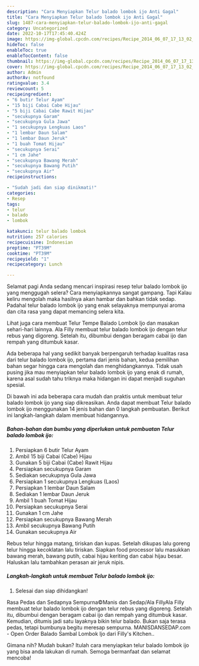 ```yaml
---
description: "Cara Menyiapkan Telur balado lombok ijo Anti Gagal"
title: "Cara Menyiapkan Telur balado lombok ijo Anti Gagal"
slug: 1487-cara-menyiapkan-telur-balado-lombok-ijo-anti-gagal
category: Uncategorized
date: 2022-10-17T17:45:40.424Z
image: https://img-global.cpcdn.com/recipes/Recipe_2014_06_07_17_13_02_580_599daa_original_20131202_093820/680x482cq70/telur-balado-lombok-ijo-foto-resep-utama.jpg
hideToc: false
enableToc: true
enableTocContent: false
thumbnail: https://img-global.cpcdn.com/recipes/Recipe_2014_06_07_17_13_02_580_599daa_original_20131202_093820/680x482cq70/telur-balado-lombok-ijo-foto-resep-utama.jpg
cover: https://img-global.cpcdn.com/recipes/Recipe_2014_06_07_17_13_02_580_599daa_original_20131202_093820/680x482cq70/telur-balado-lombok-ijo-foto-resep-utama.jpg
author: Admin
authorAv: notfound
ratingvalue: 3.4
reviewcount: 5
recipeingredient:
- "6 butir Telur Ayam"
- "15 biji Cabai Cabe Hijau"
- "5 biji Cabai Cabe Rawit Hijau"
- "secukupnya Garam"
- "secukupnya Gula Jawa"
- "1 secukupnya Lengkuas Laos"
- "1 lembar Daun Salam"
- "1 lembar Daun Jeruk"
- "1 buah Tomat Hijau"
- "secukupnya Serai"
- "1 cm Jahe"
- "secukupnya Bawang Merah"
- "secukupnya Bawang Putih"
- "secukupnya Air"
recipeinstructions:

- "Sudah jadi dan siap dinikmati!"
categories:
- Resep
tags:
- telur
- balado
- lombok

katakunci: telur balado lombok 
nutrition: 257 calories
recipecuisine: Indonesian
preptime: "PT39M"
cooktime: "PT39M"
recipeyield: "1"
recipecategory: Lunch

---
```



Selamat pagi Anda sedang mencari inspirasi resep telur balado lombok ijo yang menggugah selera? Cara menyiapkannya sangat gampang. Tapi Kalau keliru mengolah maka hasilnya akan hambar dan bahkan tidak sedap. Padahal telur balado lombok ijo yang enak selayaknya mempunyai aroma dan cita rasa yang dapat memancing selera kita.


Lihat juga cara membuat Telur Tempe Balado Lombok Ijo dan masakan sehari-hari lainnya. Ala Filly membuat telur balado lombok ijo dengan telur rebus yang digoreng. Setelah itu, dibumbui dengan beragam cabai ijo dan rempah yang ditumbuk kasar.

Ada beberapa hal yang sedikit banyak berpengaruh terhadap kualitas rasa dari telur balado lombok ijo, pertama dari jenis bahan, kedua pemilihan bahan segar hingga cara mengolah dan menghidangkannya. Tidak usah pusing jika mau menyiapkan telur balado lombok ijo yang enak di rumah, karena asal sudah tahu triknya maka hidangan ini dapat menjadi suguhan spesial.


Di bawah ini ada beberapa cara mudah dan praktis untuk membuat telur balado lombok ijo yang siap dikreasikan. Anda dapat membuat Telur balado lombok ijo menggunakan 14 jenis bahan dan 0 langkah pembuatan. Berikut ini langkah-langkah dalam membuat hidangannya.

<!--inarticleads1-->

##### Bahan-bahan dan bumbu yang diperlukan untuk pembuatan Telur balado lombok ijo:

1. Persiapkan 6 butir Telur Ayam
1. Ambil 15 biji Cabai (Cabe) Hijau
1. Gunakan 5 biji Cabai (Cabe) Rawit Hijau
1. Persiapkan secukupnya Garam
1. Sediakan secukupnya Gula Jawa
1. Persiapkan 1 secukupnya Lengkuas (Laos)
1. Persiapkan 1 lembar Daun Salam
1. Sediakan 1 lembar Daun Jeruk
1. Ambil 1 buah Tomat Hijau
1. Persiapkan secukupnya Serai
1. Gunakan 1 cm Jahe
1. Persiapkan secukupnya Bawang Merah
1. Ambil secukupnya Bawang Putih
1. Gunakan secukupnya Air


Rebus telur hingga matang, tiriskan dan kupas. Setelah dikupas lalu goreng telur hingga kecoklatan lalu tiriskan. Siapkan food processor lalu masukkan bawang merah, bawang putih, cabai hijau keriting dan cabai hijau besar. Haluskan lalu tambahkan perasan air jeruk nipis. 

<!--inarticleads2-->

##### Langkah-langkah untuk membuat Telur balado lombok ijo:


1. Selesai dan siap dihidangkan!

Rasa Pedas dan Sedapnya Sempurna©Manis dan Sedap/Ala FillyAla Filly membuat telur balado lombok ijo dengan telur rebus yang digoreng. Setelah itu, dibumbui dengan beragam cabai ijo dan rempah yang ditumbuk kasar. Kemudian, ditumis jadi satu layaknya bikin telur balado. Bukan saja terasa pedas, tetapi bumbunya begitu meresap sempurna. MANISDANSEDAP.com - Open Order Balado Sambal Lombok Ijo dari Filly&#39;s Kitchen.. 

Gimana nih? Mudah bukan? Itulah cara menyiapkan telur balado lombok ijo yang bisa anda lakukan di rumah. Semoga bermanfaat dan selamat mencoba!
